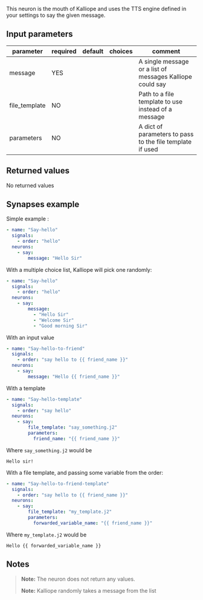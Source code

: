 This neuron is the mouth of Kalliope and uses the TTS engine defined in your settings to say the given message.

## Input parameters

| parameter | required | default | choices | comment                                                    |
|-----------|----------|---------|---------|------------------------------------------------------------|
| message   | YES      |         |         | A single message or a list of messages Kalliope could say  |
| file_template   | NO      |         |         | Path to a file template to use instead of a message  |
| parameters   | NO      |         |         | A dict of parameters to pass to the file template if used  |

## Returned values

No returned values

## Synapses example

Simple example :

```yaml
- name: "Say-hello"
  signals:
    - order: "hello"
  neurons:
    - say:
        message: "Hello Sir"
```

With a multiple choice list, Kalliope will pick one randomly:

```yaml
- name: "Say-hello"
  signals:
    - order: "hello"
  neurons:
    - say:
        message:
          - "Hello Sir"
          - "Welcome Sir"
          - "Good morning Sir"
```

With an input value
```yaml
- name: "Say-hello-to-friend"
  signals:
    - order: "say hello to {{ friend_name }}"
  neurons:
    - say:
        message: "Hello {{ friend_name }}"
```

With a template
```yaml
- name: "Say-hello-template"
  signals:
    - order: "say hello"
  neurons:
    - say:
        file_template: "say_something.j2" 
        parameters: 
          friend_name: "{{ friend_name }}"
```

Where `say_something.j2` would be
```
Hello sir!
```

With a file template, and passing some variable from the order:
```yaml
- name: "Say-hello-to-friend-template"
  signals:
    - order: "say hello to {{ friend_name }}"
  neurons:
    - say:
        file_template: "my_template.j2" 
        parameters: 
          forwarded_variable_name: "{{ friend_name }}"
```

Where `my_template.j2` would be
```
Hello {{ forwarded_variable_name }}
```

## Notes

> **Note:** The neuron does not return any values.
>
> **Note:** Kalliope randomly takes a message from the list
